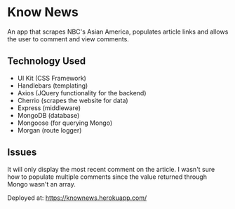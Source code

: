 # Know News

An app that scrapes NBC's Asian America, populates article links and allows the user to comment and view comments.

## Technology Used
- UI Kit (CSS Framework)
- Handlebars (templating)
- Axios (JQuery functionality for the backend)
- Cherrio (scrapes the website for data)
- Express (middleware)
- MongoDB (database)
- Mongoose (for querying Mongo)
- Morgan (route logger)

## Issues

It will only display the most recent comment on the article. I wasn't sure how to populate multiple comments since the value returned through Mongo wasn't an array.

Deployed at: https://knownews.herokuapp.com/

   